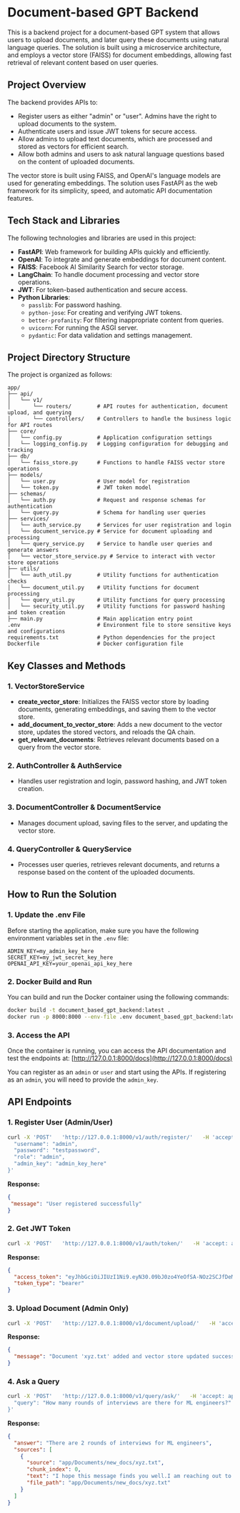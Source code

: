 
# Document-based GPT Backend

This is a backend project for a document-based GPT system that allows users to upload documents, and later query these documents using natural language queries. The solution is built using a microservice architecture, and employs a vector store (FAISS) for document embeddings, allowing fast retrieval of relevant content based on user queries.

## Project Overview

The backend provides APIs to:
- Register users as either "admin" or "user". Admins have the right to upload documents to the system.
- Authenticate users and issue JWT tokens for secure access.
- Allow admins to upload text documents, which are processed and stored as vectors for efficient search.
- Allow both admins and users to ask natural language questions based on the content of uploaded documents.

The vector store is built using FAISS, and OpenAI's language models are used for generating embeddings. The solution uses FastAPI as the web framework for its simplicity, speed, and automatic API documentation features.

## Tech Stack and Libraries

The following technologies and libraries are used in this project:

- **FastAPI**: Web framework for building APIs quickly and efficiently.
- **OpenAI**: To integrate and generate embeddings for document content.
- **FAISS**: Facebook AI Similarity Search for vector storage.
- **LangChain**: To handle document processing and vector store operations.
- **JWT**: For token-based authentication and secure access.
- **Python Libraries**:
    - `passlib`: For password hashing.
    - `python-jose`: For creating and verifying JWT tokens.
    - `better-profanity`: For filtering inappropriate content from queries.
    - `uvicorn`: For running the ASGI server.
    - `pydantic`: For data validation and settings management.

## Project Directory Structure

The project is organized as follows:

```
app/
├── api/
│   └── v1/
│       └── routers/        # API routes for authentication, document upload, and querying
│       └── controllers/    # Controllers to handle the business logic for API routes
├── core/
│   └── config.py           # Application configuration settings
│   └── logging_config.py   # Logging configuration for debugging and tracking
├── db/
│   └── faiss_store.py      # Functions to handle FAISS vector store operations
├── models/
│   └── user.py             # User model for registration
│   └── token.py            # JWT token model
├── schemas/
│   └── auth.py             # Request and response schemas for authentication
│   └── query.py            # Schema for handling user queries
├── services/
│   └── auth_service.py     # Services for user registration and login
│   └── document_service.py # Service for document uploading and processing
│   └── query_service.py    # Service to handle user queries and generate answers
│   └── vector_store_service.py # Service to interact with vector store operations
├── utils/
│   └── auth_util.py        # Utility functions for authentication checks
│   └── document_util.py    # Utility functions for document processing
│   └── query_util.py       # Utility functions for query processing
│   └── security_util.py    # Utility functions for password hashing and token creation
├── main.py                 # Main application entry point
.env                        # Environment file to store sensitive keys and configurations
requirements.txt            # Python dependencies for the project
Dockerfile                  # Docker configuration file
```

## Key Classes and Methods

### 1. **VectorStoreService**
   - **create_vector_store**: Initializes the FAISS vector store by loading documents, generating embeddings, and saving them to the vector store.
   - **add_document_to_vector_store**: Adds a new document to the vector store, updates the stored vectors, and reloads the QA chain.
   - **get_relevant_documents**: Retrieves relevant documents based on a query from the vector store.

### 2. **AuthController & AuthService**
   - Handles user registration and login, password hashing, and JWT token creation.

### 3. **DocumentController & DocumentService**
   - Manages document upload, saving files to the server, and updating the vector store.

### 4. **QueryController & QueryService**
   - Processes user queries, retrieves relevant documents, and returns a response based on the content of the uploaded documents.

## How to Run the Solution

### 1. Update the .env File
Before starting the application, make sure you have the following environment variables set in the `.env` file:

```env
ADMIN_KEY=my_admin_key_here
SECRET_KEY=my_jwt_secret_key_here
OPENAI_API_KEY=your_openai_api_key_here
```

### 2. Docker Build and Run

You can build and run the Docker container using the following commands:

```bash
docker build -t document_based_gpt_backend:latest .
docker run -p 8000:8000 --env-file .env document_based_gpt_backend:latest
```

### 3. Access the API
Once the container is running, you can access the API documentation and test the endpoints at: [http://127.0.0.1:8000/docs](http://127.0.0.1:8000/docs)

You can register as an `admin` or `user` and start using the APIs. If registering as an `admin`, you will need to provide the `admin_key`.

## API Endpoints

### 1. Register User (Admin/User)
```bash
curl -X 'POST'   'http://127.0.0.1:8000/v1/auth/register/'   -H 'accept: application/json'   -H 'Content-Type: application/json'   -d '{
  "username": "admin",
  "password": "testpassword",
  "role": "admin",
  "admin_key": "admin_key_here"
}'
```
**Response:**
```json
{
 "message": "User registered successfully"
}
```

### 2. Get JWT Token
```bash
curl -X 'POST'   'http://127.0.0.1:8000/v1/auth/token/'   -H 'accept: application/json'   -H 'Content-Type: application/x-www-form-urlencoded'   -d 'grant_type=password&username=admin&password=ali&scope=&client_id=string&client_secret=string'
```
**Response:**
```json
{
  "access_token": "eyJhbGciOiJIUzI1Ni9.eyN30.09bJ0zo4YeOfSA-NOz2SCJfDeM-v8",
  "token_type": "bearer"
}
```

### 3. Upload Document (Admin Only)
```bash
curl -X 'POST'   'http://127.0.0.1:8000/v1/document/upload/'   -H 'accept: application/json'   -H 'Authorization: Bearer YOUR_JWT_AUTH_TOKEN'   -H 'Content-Type: multipart/form-data'   -F 'file=@sample_internal_document.txt;type=text/plain'
```
**Response:**
```json
{
  "message": "Document 'xyz.txt' added and vector store updated successfully."
}
```

### 4. Ask a Query
```bash
curl -X 'POST'   'http://127.0.0.1:8000/v1/query/ask/'   -H 'accept: application/json'   -H 'Content-Type: application/json'   -d '{
  "query": "How many rounds of interviews are there for ML engineers?"
}'
```
**Response:**
```json
{
  "answer": "There are 2 rounds of interviews for ML engineers",
  "sources": [
    {
      "source": "app/Documents/new_docs/xyz.txt",
      "chunk_index": 0,
      "text": "I hope this message finds you well.I am reaching out to you regarding your application for the ML Engineer position at XYZ. After carefully reviewing your profile, we are impressed with your skills and experience, and we would like to invite you to proceed with our interview process.Our interview process consists of two rounds, designed to assess your technical skills, problem-solving abilities, and cultural fit within our team. Here's an overview of what to expect:",
      "file_path": "app/Documents/new_docs/xyz.txt"
    }
  ]
}
```

